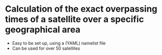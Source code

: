 # Calculation of the exact overpassing times of a satellite over a specific geographical area
- Easy to be set up, using a (YAML) namelist file
- Can be used for over 50 satellites